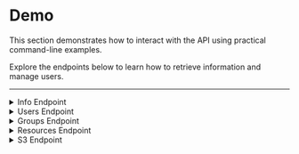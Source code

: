 # Demo

<p class="text-xl">This section demonstrates how to interact with the API using practical command-line examples.</p>

<p class="text-xl">Explore the endpoints below to learn how to retrieve information and manage users.</p>


---



<!-- Info Endpoint -->
<details>
  <!--<summary class="w-60 m-t-24 m-b-12 p-b-8 text-2xl font-bold" style="border-bottom: 2px solid var(--aruna-highlight)">Info Endpoint</summary>-->
  <summary class="w-60 m-t-24 m-b-12 p-b-8 accordion-border text-2xl font-bold">Info Endpoint</summary>

<!-- Get Node Info -->
<div class="m-y-8 p-8 rounded-8" style="border: 2px dotted var(--aruna-highlight)">
<div class="flex flex-col">

### Get general info about a specific Node
<p class="m-t-0">Use this endpoint to retrieve basic information about the requested node, including the Realm it belongs too, its id and network addresses.</p>
</div>

<div class="flex flex-row gap-12">
  <div class="flex flex-col flex-35">

  <p class="m-y-0 font-bold highlight">Request</p>

  ```bash
curl -H 'accept: application/json' \
  -H 'Authorization: Bearer <your-secret-token>' \
  -X GET 'http://<node-host>:8081/api/v3/info'
  ```
  </div>

  <div class="flex flex-45">
    <details>
      <summary class="font-bold highlight">Response</summary>

  ```json
  {
    "realm_id": "b4e63113c8f2d85f743841abecd8b10a873aa43207306d86c212967c9a8c1900",
    "node_id": "a16395bd7963f6c618fadb266e0f5f52b98cbeacade7cf80449c6ce42c61d7d1",
    "node_addr": {
      "node_id": "a16395bd7963f6c618fadb266e0f5f52b98cbeacade7cf80449c6ce42c61d7d1",
      "relay_url": null,
      "direct_addresses": [
        "134.176.138.7:1231",
        "172.17.0.1:1231",
        "172.18.0.1:1231"
      ]
    }
  }
  ```
  </details>
  </div>
</div>
</div>
<!-- Get Node Info End -->

<!-- Get Realm Info -->
<div class="m-y-8 p-8 rounded-8" style="border: 2px dotted var(--aruna-highlight)">
<div class="flex flex-col">

  ### Get general info about a specific Realm
<p class="m-t-0">Use this endpoint to retrieve basic information about the requested Realm.</p>
</div>

<div class="flex flex-row gap-12">
  <div class="flex flex-col flex-35">

  <p class="m-y-0 font-bold highlight">Request</p>

  ```bash
  curl -H 'accept: application/json' \
    -H 'Authorization: Bearer <your-secret-token>' \
    -X GET 'http://<node-host>/api/v3/info/realm'
  ```
  </div>

  <div class="flex flex-45">
    <details>
      <summary class="font-bold highlight">Response</summary>

  ```json
  {
    "nodes": [
      {
        "realm_id": "b4e63113c8f2d85f743841abecd8b10a873aa43207306d86c212967c9a8c1900",
        "node_id": "8e5c2c3e4771f91e7af9dd70a48cee50cb67070c3bef6ed9fcad821c85874b0f",
        "node_addr": {
          "node_id": "8e5c2c3e4771f91e7af9dd70a48cee50cb67070c3bef6ed9fcad821c85874b0f",
          "relay_url": null,
          "direct_addresses": [
            "134.176.138.7:1230",
            "172.17.0.1:1230",
            "172.18.0.1:1230"
          ]
        }
      },
      {
        "realm_id": "b4e63113c8f2d85f743841abecd8b10a873aa43207306d86c212967c9a8c1900",
        "node_id": "a16395bd7963f6c618fadb266e0f5f52b98cbeacade7cf80449c6ce42c61d7d1",
        "node_addr": {
          "node_id": "a16395bd7963f6c618fadb266e0f5f52b98cbeacade7cf80449c6ce42c61d7d1",
          "relay_url": null,
          "direct_addresses": [
            "134.176.138.7:1231",
            "172.17.0.1:1231",
            "172.18.0.1:1231"
          ]
        }
      },
      {
        "realm_id": "b4e63113c8f2d85f743841abecd8b10a873aa43207306d86c212967c9a8c1900",
        "node_id": "d3d0a9d61994ca137542b7267e95bf5a00cc0b6d51170f5b2c3c8adbfcbd5a0f",
        "node_addr": {
          "node_id": "d3d0a9d61994ca137542b7267e95bf5a00cc0b6d51170f5b2c3c8adbfcbd5a0f",
          "relay_url": null,
          "direct_addresses": [
            "134.176.138.7:1232",
            "172.17.0.1:1232",
            "172.18.0.1:1232"
          ]
        }
      }
    ]
  }
  ```
  </details>
  </div>
</div>
</div>
<!-- Get Realm Info End -->

<!-- Get Search -->
<div class="m-y-8 p-8 rounded-8" style="border: 2px dotted var(--aruna-highlight)">
<div class="flex flex-col">

  ### Search for resources by keyword(s)
<p class="m-t-0">Use this endpoint to search with keywords for metadata resources</p>
</div>

<div class="flex flex-row gap-12">
  <div class="flex flex-col flex-35">

  <p class="m-y-0 font-bold highlight">Request</p>

  ```bash
  curl -H 'accept: application/json' \
    -H 'Authorization: Bearer <your-secret-token>' \
    -X 'GET' 'http://<node-host>:8081/api/v3/info/search?query=ecoli'
  ```
  </div>

  <div class="flex flex-45">
    <details>
      <summary class="font-bold highlight">Response</summary>

  ```json
  {
    "resources": [
      {
        "id": "string",
        "name": "string",
        "description": "string",
        "revision": 9007199254740991,
        "authors": [
          {
            "id": "string",
            "first": "string",
            "last": "string"
          }
        ],
        "content_len": 9007199254740991,
        "count": 9007199254740991,
        "created_at": "2025-09-19T10:24:53.193Z",
        "data": [
          {
            "ContentHash": {
              "datahash": "string"
            }
          },
          {
            "Link": "string"
          }
        ],
        "deleted": true,
        
        
        "identifiers": [
          "string"
        ],
        "labels": [
          {
            "key": "string",
            "value": "string"
          }
        ],
        "last_modified": "2025-09-19T10:24:53.193Z",
        "license_id": "string",
        "locked": true,
        "title": "string",
        "variant": "Project",
        "visibility": "Public"
      }
    ]
  }
  ```
  </details>
  </div>
</div>
</div>
<!-- Get Search End -->

</details>
<!-- Info Endpoint End -->

<!-- Users Endpoint -->
<details>
  <summary class="w-60 m-t-24 m-b-12 p-b-8 accordion-border text-2xl font-bold">Users Endpoint</summary>

  <!-- Add User -->
  <div class="m-y-8 p-8 rounded-8" style="border: 2px dotted var(--aruna-highlight)">
    <div class="flex flex-col">

  ### Add a new user
  <p class="m-t-0">A new user needs to register via this endpoint. This returns a token, that can be
            used on any endpoint on the p2p network.</p>
    </div>
    <div class="flex flex-row gap-12">
      <div class="flex flex-col flex-35">
        <p class="m-y-0 font-bold highlight">Request</p>

  ```bash
  curl -d '
    {
      "name": "Jannis Schlegel"
    }' \
    -H 'accept: application/json' \
    -H 'Authorization: Bearer <your-secret-token>' \
    -H 'Content-Type: application/json' \
    -X POST 'http://<node-host>:8081/api/v3/users'       
  ```
  </div>
  <div class="flex flex-45">
    <details>
      <summary class="font-bold highlight">Response</summary>

  ```json
  {
    "token": "<your-initial-secret-token>",
    "user": {
      "id": "01K5EDZ8W7HRME69TM9SZ76YNB@b4e63113c8f2d85f743841abecd8b10a873aa43207306d86c212967c9a8c1900",
      "name": "Jannis Schlegel",
      "realm_key": [
        1073741824
      ]
    }
  }
  ```
  </details>
  </div>
  </div>
  </div>
  <!-- Add User End -->

  <!-- Authorize User -->
  <div class="m-y-8 p-8 rounded-8" style="border: 2px dotted var(--aruna-highlight)">
    <div class="flex flex-col">

  ### Query a user
  <p class="m-t-0">A user can be queried via this endpoint. In the future this endpoint can be used
            by group admins to query information about any group members or users with public
                information.</p>
    </div>
    <div class="flex flex-row gap-12">
      <div class="flex flex-col flex-35">
        <p class="m-y-0 font-bold highlight">Request</p>

  ```bash
  curl -H 'accept: application/json' \
    -H 'Authorization: Bearer <your-secret-token>' \
    -X GET 'http://<node-host>:8083/api/v3/users?id={user-identity}'
  ```
  </div>
  <div class="flex flex-45 scroll">
    <details>
      <summary class="font-bold highlight">Response</summary>

  ```json
  {
    "realm_id": "b4e63113c8f2d85f743841abecd8b10a873aa43207306d86c212967c9a8c1900",
    "user_id": "01K5EDZ8W7HRME69TM9SZ76YNB@b4e63113c8f2d85f743841abecd8b10a873aa43207306d86c212967c9a8c1900>",
    "user_name": "Jannis Schlegel"
  }
  ```
  </details>
  </div>
  </div>
  </div>
  <!-- Authorize User End -->
</details>
<!-- Users Endpoint End -->

<!-- Groups Endpoint -->
<details>
  <summary class="w-60 m-t-24 m-b-12 p-b-8 accordion-border text-2xl font-bold">Groups Endpoint</summary>

  <!-- Add Group -->
  <div class="m-y-8 p-8 rounded-8" style="border: 2px dotted var(--aruna-highlight)">
    <div class="flex flex-col">

  ### Create a new Group
  <p class="m-t-0">This endpoint can be used to create a new group. Groups form the basis of
                authorization and authentication for resources in aruna.</p>
    </div>
    <div class="flex flex-row gap-12">
      <div class="flex flex-col flex-35">
        <p class="m-y-0 font-bold highlight">Request</p>

  ```bash
  curl -d '
    {
      "name": "my_group"
    }' \
    -H 'accept: application/json' \
    -H 'Authorization: Bearer <your-secret-token>' \
    -H 'Content-Type: application/json' \
    -X POST 'http://<node-host>:8081/api/v3/groups'
  ```
  </div>
  <div class="flex flex-45 scroll">
    <details>
      <summary class="font-bold highlight">Response</summary>

  ```json
  {
    "group": {
      "id": "01K60DD03CHA6ZZ3T01NDDPXN0",
      "realm_key": [180, 230, 49, ...],
      "name": "my_group",
      "roles": [
        "admin",
        "member"
      ],
      "members": {
        "01K60DC77A5YCZH1Q2SKX73C3M@b4e63113c8f2d85f743841abecd8b10a873aa43207306d86c212967c9a8c1900": [
          "admin"
        ]
      }
    }
  }
  ```
  </details>
  </div>
  </div>
  </div>
  <!-- Add Group End -->

  <!-- Get Group -->
  <div class="m-y-8 p-8 rounded-8" style="border: 2px dotted var(--aruna-highlight)">
    <div class="flex flex-col">

  ### Get info of a Group
  <p class="m-t-0">Group information can be queried on this endpoint.</p>
    </div>
    <div class="flex flex-row gap-12">
      <div class="flex flex-col flex-35">
        <p class="m-y-0 font-bold highlight">Request</p>

  ```bash
  curl -H 'accept: application/json' \
    -H 'Authorization: Bearer <your-secret-token>' \
    -X GET 'http://<node-host>:8081/api/v3/groups?id=01K60DD03CHA6ZZ3T01NDDPXN0'
  ```
  </div>
  <div class="flex flex-45 scroll">
    <details>
      <summary class="font-bold highlight">Response</summary>

  ```json
  {
    "group": {
      "id": "01K60DD03CHA6ZZ3T01NDDPXN0",
      "realm_key": [180, 230, 49, ...],
      "name": "my_group",
      "roles": [
        "admin",
        "member"
      ],
      "members": {
        "01K60DC77A5YCZH1Q2SKX73C3M@b4e63113c8f2d85f743841abecd8b10a873aa43207306d86c212967c9a8c1900": [
          "admin"
        ]
      }
    }
  }
  ```
  </details>
  </div>
  </div>
  </div>
  <!-- Get Group End -->

  <!-- Add User to Group -->
  <div class="m-y-8 p-8 rounded-8" style="border: 2px dotted var(--aruna-highlight)">
    <div class="flex flex-col">

  ### Add User to a Group
  <p class="m-t-0">Users can be added via AddUserRequests by group admins.</p>
    </div>
    <div class="flex flex-row gap-12">
      <div class="flex flex-col flex-35">
        <p class="m-y-0 font-bold highlight">Request</p>

  ```bash
curl -d '
  {
    "group_id": "01K60DD03CHA6ZZ3T01NDDPXN0",
    "user_roles": {
      "member": [
        "01K60DQTQSSW6CT7V6254XR91P@b4e63113c8f2d85f743841abecd8b10a873aa43207306d86c212967c9a8c1900"
      ]
    }' \
  -H 'accept: application/json' \
  -H 'Authorization: Bearer <your-secret-token>' \
  -H 'Content-Type: application/json' \
  -X POST 'http://<node-host>:8081/api/v3/groups/user'
  ```
  </div>
  <div class="flex flex-45 scroll">
    <details>
      <summary class="font-bold highlight">Response</summary>

  ```json
  {}
  ```
  </details>
  </div>
  </div>
  </div>
  <!-- Add User to Group End -->
</details>
<!-- Groups Endpoint End -->

<!-- Resources Endpoint -->
<!-- Info Endpoint -->
<details>
  <summary class="w-60 m-t-24 m-b-12 p-b-8 accordion-border text-2xl font-bold">Resources Endpoint</summary>

  <!-- Create Project -->
  <div class="m-y-8 p-8 rounded-8" style="border: 2px dotted var(--aruna-highlight)">
    <div class="flex flex-col">
  
  ### Create a new metadata project
  <p class="m-t-0">A metadata project is the root ro-crate for a metadata collection. There is no
    need to create nested resources, because multiple datasets cann be added and
    annotated in one single metadata resource. Nesting is still possible to further
    structure your metadata or to scale things up if metadata gets large.</p>
    </div>
    <div class="flex flex-row gap-12">
      <div class="flex flex-col flex-35">
        <p class="m-y-0 font-bold highlight">Request</p>

  ```bash
curl -X 'POST' \
  'http://<node-host>:8081/api/v3/resources/project' \
  -H 'accept: application/json' \
  -H 'Authorization: Bearer <your-secret-token>' \
  -H 'Content-Type: application/json' \
  -d '{
  "authors": [
    {
      "first": "string",
      "id": "string",
      "last": "string"
    }
  ],
  "description": "string",
  "group_id": "string",
  "identifiers": [
    "string"
  ],
  "labels": [
    {
      "key": "string",
      "value": "string"
    }
  ],
  "license_id": "string",
  "name": "string",
  "title": "string",
  "visibility": "Public"
}'
  ```

  </div>
    <div class="flex flex-45">
      <details>
        <summary class="font-bold highlight">Response</summary>
  
  ```json
    {
      "resource": {
        "id": "string",
        "name": "string",
        "title": "string",
        "description": "string",
        "revision": 0,
        "variant": "Project",
        "visibility": "Public",
        "content_len": 123456,
        "count": 0,
        "created_at": "2025-09-29T06:47:25.047Z",
        "last_modified": "2025-09-29T06:47:25.047Z",
        "license_id": "string",
        "locked": false,
        "deleted": false,
        "authors": [
          {
            "id": "string",
            "first": "string",
            "last": "string"
          }
        ],
        "data": [
          {
            "ContentHash": {
              "datahash": "string"
            }
          },
          {
            "Link": "string"
          }
        ],
        "identifiers": [
          "string"
        ],
        "labels": [
          {
            "key": "string",
            "value": "string"
          }
        ],
      }
    }
  ```

  </details>
  </div>
  </div>
  </div>
  <!-- Create Resource End -->

  <!-- Create Resource -->
  <div class="m-y-8 p-8 rounded-8" style="border: 2px dotted var(--aruna-highlight)">
    <div class="flex flex-col">
  
  ### Create a new metadata resource
  <p class="m-t-0">Nested metadata resources can be appended to already existing metadata projects.</p>
    </div>
    <div class="flex flex-row gap-12">
      <div class="flex flex-col flex-35">
        <p class="m-y-0 font-bold highlight">Request</p>

  ```bash
  curl -d '
    {
      "authors": [
        {
          "id": "string",
          "first": "string",
          "last": "string"
        }
      ],
      "description": "string",
      "identifiers": [
        "string"
      ],
      "labels": [
        {
          "key": "string",
          "value": "string"
        }
      ],
      "license_id": "string",
      "name": "string",
      "parent_id": "string",
      "title": "string",
      "variant": "Folder",
      "visibility": "Public"
    }' \
    -H 'accept: application/json' \
    -H 'Authorization: Bearer <your-secret-token>' \
    -X POST 'http://<node-host>:8081/api/v3/resources'
  ```

  </div>
    <div class="flex flex-45">
      <details>
        <summary class="font-bold highlight">Response</summary>
  
  ```json
    {
      "resource": {
        "id": "string",
        "name": "string",
        "title": "string",
        "description": "string",
        "revision": 0,
        "variant": "Project",
        "visibility": "Public",
        "content_len": 123456,
        "count": 0,
        "created_at": "2025-09-29T06:47:25.047Z",
        "last_modified": "2025-09-29T06:47:25.047Z",
        "license_id": "string",
        "locked": false,
        "deleted": false,
        "authors": [
          {
            "id": "string",
            "first": "string",
            "last": "string"
          }
        ],
        "data": [
          {
            "ContentHash": {
              "datahash": "string"
            }
          },
          {
            "Link": "string"
          }
        ],
        "identifiers": [
          "string"
        ],
        "labels": [
          {
            "key": "string",
            "value": "string"
          }
        ],
      }
    }
  ```

  </details>
  </div>
  </div>
  </div>
  <!-- Create Resource End -->
  
  <!-- Get Resource -->
  <div class="m-y-8 p-8 rounded-8" style="border: 2px dotted var(--aruna-highlight)">
  <div class="flex flex-col">
  
  ### Get info of an existing metadata resource
  <p class="m-t-0">Any metadata object can be queried from any node with a simple get request and
    the resource id.</p>
  </div>
  
  <div class="flex flex-row gap-12">
    <div class="flex flex-col flex-35">
    <p class="m-y-0 font-bold highlight">Request</p>
  
  ```bash
  curl -H 'accept: application/json' \
    -H 'Authorization: Bearer <your-secret-token>' \
    -X GET 'http://<node-host>:8081/api/v3/resources?id=01K6AA6D7G48GNYMFD8G03QPWP'
  ```
  </div>
    <div class="flex flex-45">
      <details>
        <summary class="font-bold highlight">Response</summary>
  
  ```json
    {
      "resource": {
        "id": "string",
        "name": "string",
        "title": "string",
        "description": "string",
        "revision": 0,
        "variant": "Project",
        "visibility": "Public",
        "content_len": 123456,
        "count": 0,
        "created_at": "2025-09-29T06:47:25.047Z",
        "last_modified": "2025-09-29T06:47:25.047Z",
        "license_id": "string",
        "locked": false,
        "deleted": false,
        "authors": [
          {
            "id": "string",
            "first": "string",
            "last": "string"
          }
        ],
        "data": [
          {
            "ContentHash": {
              "datahash": "string"
            }
          },
          {
            "Link": "string"
          }
        ],
        "identifiers": [
          "string"
        ],
        "labels": [
          {
            "key": "string",
            "value": "string"
          }
        ],
      }
    }
  ```
  </details>
  </div>
  </div>
  </div>
  <!-- Get Resource End -->
  
  <!-- Get Resource History -->
  <div class="m-y-8 p-8 rounded-8" style="border: 2px dotted var(--aruna-highlight)">
  <div class="flex flex-col">
  
  ### Get change history of a metadata resource
  <p class="m-t-0">The change history of every action that was called on a specific resource can be
    displayed with a query in the history endpoint.</p>
  </div>
  
  <div class="flex flex-row gap-12">
    <div class="flex flex-col flex-35">
    <p class="m-y-0 font-bold highlight">Request</p>
  
  ```bash
  curl -H 'accept: application/json' \
    -H 'Authorization: Bearer <your-secret-token>' \
    -X GET 'http://<node-host>:8081/api/v3/resources/history?id=01K6AA6D7G48GNYMFD8G03QPWP'
  ```
  </div>
    <div class="flex flex-45">
      <details>
        <summary class="font-bold highlight">Response</summary>
  
  ```json
  {
    "history": [
      {
        "actor_id": {
          "node_id": "string",
          "realm_key": "string",
          "user_identity": "string"
        },
        "deps": [
          "string"
        ],
        "extra_bytes": [
          1073741824
        ],
        "hash": "string",
        "message": "string",
        "operations": [
          "string"
        ],
        "seq": 10,
        "start_op": 9007199254740991,
        "time": 9007199254740991
      }
    ]
  }
  ```

  </details>
  </div>
  </div>
  </div>
  <!-- Get Resource History End -->
  
  <!-- Update Resource Title -->
  <div class="m-y-8 p-8 rounded-8" style="border: 2px dotted var(--aruna-highlight)">
  <div class="flex flex-col">
  
  ### Update title of a metadata resource
  <p class="m-t-0">Metadata fields are currently updated with a specfic endpoint for each field.
    This will change over time to allow for more flexible json-based metadata edits</p>
  </div>
  
  <div class="flex flex-row gap-12">
    <div class="flex flex-col flex-35">
    <p class="m-y-0 font-bold highlight">Request</p>
  
  ```bash
  curl -d '
    {
      "id": "01K6AA6D7G48GNYMFD8G03QPWP",
      "title": "Some new title"
    }' \
    -H 'accept: application/json' \
    -H 'Authorization: Bearer <your-secret-token>' \
    -X POST 'http://<node-host>:8081/api/v3/resources/title'
  ```

  </div>
  <div class="flex flex-45">
    <details>
      <summary class="font-bold highlight">Response</summary>
  
  ```json
  {
    "resource": {
      "id": "01K6AA6D7G48GNYMFD8G03QPWP",
      "name": "string",
      "title": "Some new title",
      "description": "string",
      "revision": 0,
      "variant": "Project",
      "visibility": "Public",
      "content_len": 123456,
      "count": 0,
      "created_at": "2025-09-29T06:47:25.047Z",
      "last_modified": "2025-09-29T06:47:25.047Z",
      "license_id": "string",
      "locked": false,
      "deleted": false,
      "authors": [
        {
          "id": "string",
          "first": "string",
          "last": "string"
        }
      ],
      "data": [
        {
          "ContentHash": {
            "datahash": "string"
          }
        },
        {
          "Link": "string"
        }
      ],
      "identifiers": [
        "string"
      ],
      "labels": [
        {
          "key": "string",
          "value": "string"
        }
      ],
    }
  }
  ```

  </details>
  </div>
  </div>
  </div>
  <!-- Update Resource Title End -->
  
  <!-- Create credentials location -->
  <div class="m-y-8 p-8 rounded-8" style="border: 2px dotted var(--aruna-highlight)">
  <div class="flex flex-col">

  <!-- Create Credentials -->
  <div class="m-y-8 p-8 rounded-8" style="border: 2px dotted var(--aruna-highlight)">
    <div class="flex flex-col">

  ### Create s3 credentials 
  <p class="m-t-0">S3 Credentials for a user are always group specific. They can be created for any
            node in the registered realm.</p>
    </div>
    <div class="flex flex-row gap-12">
      <div class="flex flex-col flex-35">
        <p class="m-y-0 font-bold highlight">Request</p>

  ```bash
  curl -X 'POST' \
      'http://<node-host>:8080/api/v3/users/credentials' \
      -H 'accept: application/json' \
      -H 'Authorization: Bearer <your-secret-token>' \
      -H 'Content-Type: application/json' \
      -d '{
          "group_id": "string"
      }'
  ```
  </div>
  <div class="flex flex-45 scroll">
    <details>
      <summary class="font-bold highlight">Response</summary>

  ```json
  {
    "access_key_id": "<your-access-key-id>",
    "secret_access_key": "<your-secret-access-key>""
  }
  ```
  </details>
  </div>
  </div>
  </div>
  <!-- Create Credentials End -->

  <!-- Get Credentials -->
  <div class="m-y-8 p-8 rounded-8" style="border: 2px dotted var(--aruna-highlight)">
    <div class="flex flex-col">

  ### Get S3 credentials 
  <p class="m-t-0">Your already created credentials can always be displayed with a 
  `GetCredentialsRequest`. Credentials are only valid for each individual node.</p>
    </div>
    <div class="flex flex-row gap-12">
      <div class="flex flex-col flex-35">
        <p class="m-y-0 font-bold highlight">Request</p>

  ```bash
  curl -X 'GET' \
    'http://<node-host>:8080/api/v3/users/credentials' \
    -H 'accept: application/json' \
    -H 'Authorization: Bearer <your-secret-token>' \
    -H 'Content-Type: application/json' \
    -d '{}'
  ```
  </div>
  <div class="flex flex-45 scroll">
    <details>
      <summary class="font-bold highlight">Response</summary>

  ```json
  {
    "access_key_id": "<your-access-key-id>",
    "secret_access_key": "<your-secret-access-key>""
  }
  ```
  </details>
  </div>
  </div>
  </div>
  <!-- Get Credentials End -->

  <!-- Delete Credentials -->
  <div class="m-y-8 p-8 rounded-8" style="border: 2px dotted var(--aruna-highlight)">
    <div class="flex flex-col">

  ### Deleting S3 credentials 
  <p class="m-t-0">Credentials can be deleted on nodes with a `DeleteCredentialsRequest`.</p>
    </div>
    <div class="flex flex-row gap-12">
      <div class="flex flex-col flex-35">
        <p class="m-y-0 font-bold highlight">Request</p>

  ```bash
  curl -X 'DELETE' \
    'http://<node-host>:8080/api/v3/users/credentials' \
    -H 'accept: application/json' \
    -H 'Authorization: Bearer <your-secret-token>' \
    -H 'Content-Type: application/json' \
    -d '{}'
  ```
  </div>
  <div class="flex flex-45 scroll">
    <details>
      <summary class="font-bold highlight">Response</summary>

  ```json
  {}
  ```
  </details>
  </div>
  </div>
  </div>
  <!-- Get Credentials End -->

<!-- Get data location -->
<div class="m-y-8 p-8 rounded-8" style="border: 2px dotted var(--aruna-highlight)">
<div class="flex flex-col">

### Get data locations
<p class="m-t-0">Existing data locations can be queried by their respective content-hashes.
  In a flexible p2p system like aruna this is especially useful to automate actions based on
  resource locality.</p>
</div>

<div class="flex flex-row gap-12">
  <div class="flex flex-col flex-35">

  <p class="m-y-0 font-bold highlight">Request</p>

  ```bash
  curl -H 'accept: application/json' \
    -H 'Authorization: Bearer <your-secret-token>' \
    -X GET 'http://<node-host>:8080/api/v3/data/location?hash=ebae78bcd5a3ef259a4da35b3ac39ea29b8e147eb288c69404dd1bfa58280df4'
  ```
  </div>

  <div class="flex flex-45">
    <details>
      <summary class="font-bold highlight">Response</summary>

  ```json
  {
    "location": [
      {
        "direct_addresses": [
          "0.0.0.0:1230"
        ],
        "node_id": "",
        "relay_url": "null"
      }
    ]
  }
  ```
  </details>
  </div>
</div>
</div>
<!-- Get data location End -->

<!-- Register Data -->
<div class="m-y-8 p-8 rounded-8" style="border: 2px dotted var(--aruna-highlight)">
<div class="flex flex-col">

### Register data from storage backend
<p class="m-t-0">Existing data sources you have access to can be registered via this endpoint. This
    currelntly only works for individual objects, but gets further extended in the
    future.</p>
</div>

<div class="flex flex-row gap-12">
  <div class="flex flex-col flex-35">

  <p class="m-y-0 font-bold highlight">Request</p>

  ```bash
  curl -d '{
      "backend_path": "/some-path/to/the/data.log",
      "bucket": "my_bucket",
      "create_s3_path": true,
      "group_id": "01K60DD03CHA6ZZ3T01NDDPXN0",
      "key": "<some-s3-key-id>"
    }' \
    -H 'accept: application/json' \
    -H 'Authorization: Bearer <your-secret-token>' \
    -H 'Content-Type: application/json' \
    -X POST http://<node-host>:8080/api/v3/users/credentials'
  ```
  </div>

  <div class="flex flex-45">
    <details>
      <summary class="font-bold highlight">Response</summary>

  ```json
  {
    "access_key_id": "<some-ulid>>",
    "secret_access_key": "<some-secret-key>"
  }
  ```
  </details>
  </div>
</div>
</div>
<!-- Register Data End -->

</details>
<!-- Resources Endpoint End -->


<!-- S3 Endpoint -->
<details>
  <!--<summary class="w-60 m-t-24 m-b-12 p-b-8 text-2xl font-bold" style="border-bottom: 2px solid var(--aruna-highlight)">Info Endpoint</summary>-->
  <summary class="w-60 m-t-24 m-b-12 p-b-8 accordion-border text-2xl font-bold">S3 Endpoint</summary>
  <p class="text-xl">To interact with the s3 endpoint you need a s3 client. Our recommendation
        for this demo is the official <a href="https://aws.amazon.com/cli/">aws cli</a>. Other
        clients should work, but are not tested and most of them are not feature complete.
  </p>

<!-- Get Search -->
<div class="m-y-8 p-8 rounded-8" style="border: 2px dotted var(--aruna-highlight)">
<div class="flex flex-col">

  ### Uploading data
<p class="m-t-0"></p>Uploading data 
</div>

<div class="flex flex-row gap-12">
  <div class="flex flex-col flex-35">

  <p class="m-y-0 font-bold highlight">Request</p>

  ```bash
  ```
  </div>

  <div class="flex flex-45">
    <details>
      <summary class="font-bold highlight">Response</summary>

  ```json
  {}
  ```
  </details>
  </div>
</div>
</div>
<!-- Get Search End -->

</details>
<!-- Info Endpoint End -->
